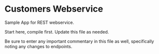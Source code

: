 Customers Webservice
=================
Sample App for REST webservice.

Start here, compile first.  Update this file as needed.

Be sure to enter any important commentary in this file as well,
specifically noting any changes to endpoints.

